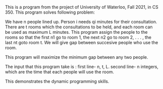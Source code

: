 This is a program from the project of University of Waterloo, Fall 2021, in CS 350. This program solves following problem:

We have n people lined up. Person i needs qi minutes for their consultation. There are t rooms which the consultations to be held, and each room can be used as maximum L minutes. This program assign the people to the rooms so that the first n1 go to room 1, the next n2 go to room 2, . . . , the last nt goto room t. We will give gap between succesive people who use the room. 

This program will maximize the minimum gap between any two people.

The input that this program take is :
first line- n, t, L.
second line- n integers, which are the time that each people will use the room.

This demonstrates the dynamic programming skills.
